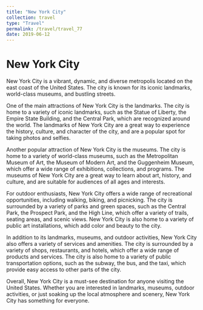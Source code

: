 ```yaml
---
title: "New York City"
collection: travel
type: "Travel"
permalink: /travel/travel_77
date: 2019-06-12
---
```


# New York City
New York City is a vibrant, dynamic, and diverse metropolis located on the east coast of the United States. The city is known for its iconic landmarks, world-class museums, and bustling streets.

One of the main attractions of New York City is the landmarks. The city is home to a variety of iconic landmarks, such as the Statue of Liberty, the Empire State Building, and the Central Park, which are recognized around the world. The landmarks of New York City are a great way to experience the history, culture, and character of the city, and are a popular spot for taking photos and selfies.

Another popular attraction of New York City is the museums. The city is home to a variety of world-class museums, such as the Metropolitan Museum of Art, the Museum of Modern Art, and the Guggenheim Museum, which offer a wide range of exhibitions, collections, and programs. The museums of New York City are a great way to learn about art, history, and culture, and are suitable for audiences of all ages and interests.

For outdoor enthusiasts, New York City offers a wide range of recreational opportunities, including walking, biking, and picnicking. The city is surrounded by a variety of parks and green spaces, such as the Central Park, the Prospect Park, and the High Line, which offer a variety of trails, seating areas, and scenic views. New York City is also home to a variety of public art installations, which add color and beauty to the city.

In addition to its landmarks, museums, and outdoor activities, New York City also offers a variety of services and amenities. The city is surrounded by a variety of shops, restaurants, and hotels, which offer a wide range of products and services. The city is also home to a variety of public transportation options, such as the subway, the bus, and the taxi, which provide easy access to other parts of the city.

Overall, New York City is a must-see destination for anyone visiting the United States. Whether you are interested in landmarks, museums, outdoor activities, or just soaking up the local atmosphere and scenery, New York City has something for everyone.
